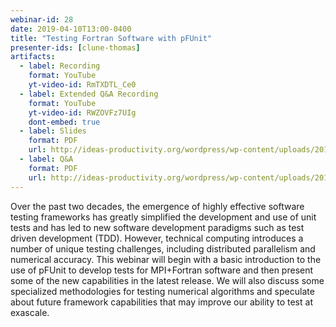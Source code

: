 ```yaml
---
webinar-id: 28
date: 2019-04-10T13:00-0400
title: "Testing Fortran Software with pFUnit"
presenter-ids: [clune-thomas]
artifacts:
  - label: Recording
    format: YouTube
    yt-video-id: RmTXDTL_Ce0
  - label: Extended Q&A Recording
    format: YouTube
    yt-video-id: RWZOVFz7UIg
    dont-embed: true
  - label: Slides
    format: PDF
    url: http://ideas-productivity.org/wordpress/wp-content/uploads/2019/04/webinar028-pfunit.pdf
  - label: Q&A
    format: PDF
    url: http://ideas-productivity.org/wordpress/wp-content/uploads/2019/04/webinar028-pfunit-qa.pdf
---
```

Over the past two decades, the emergence of highly effective software
testing frameworks has greatly simplified the development and use of
unit tests and has led to new software development paradigms such as
test driven development (TDD). However, technical computing introduces
a number of unique testing challenges, including distributed
parallelism and numerical accuracy. This webinar will begin with a
basic introduction to the use of pFUnit to develop tests for
MPI+Fortran software and then present some of the new capabilities in
the latest release. We will also discuss some specialized
methodologies for testing numerical algorithms and speculate about
future framework capabilities that may improve our ability to test at
exascale.
